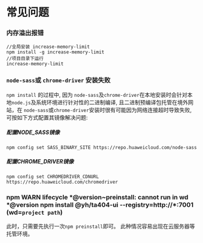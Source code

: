 # 常见问题

### 内存溢出报错

```
//全局安装 increase-memory-limit
npm install -g increase-memory-limit
//项目目录下运行
increase-memory-limit
```

### `node-sass`或 `chrome-driver` 安装失败
`npm install` 的过程中, 因为 `node-sass`及`chrome-driver`在本地安装时会针对本地`node.js`及系统环境进行针对性的二进制编译, 且二进制预编译包托管在境外网站，在 `node-sass`或`chrome-driver`安装时很有可能因为网络连接超时导致失败, 可按如下方式配置其镜像解决问题:

##### 配置NODE_SASS镜像

```
npm config set SASS_BINARY_SITE https://repo.huaweicloud.com/node-sass
```


##### 配置CHROME_DRIVER镜像

```
npm config set CHROMEDRIVER_CDNURL https://repo.huaweicloud.com/chromedriver
```

### npm WARN lifecycle \*@version~preinstall: cannot run in wd \*@version npm install @yh/ta404-ui --registry=http://\*:7001 (wd=`project path`)

此时，只需要先执行一次`npm preinstall`即可。
此种情况容易出现在云服务器等托管环境。
